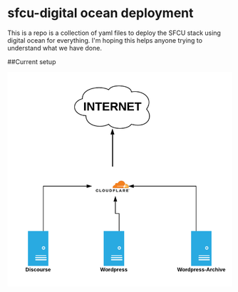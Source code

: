 # sfcu-digital ocean deployment 
This is a repo is a collection of yaml files to deploy the SFCU stack using digital ocean for everything. I'm hoping this helps anyone trying to understand what we have done. 

##Current setup

![alt text](Docs/sfcu-current-setup.png "Current setup")